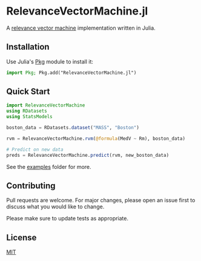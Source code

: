 # RelevanceVectorMachine.jl

A [relevance vector machine](http://proceedings.mlr.press/r4/tipping03a/tipping03a.pdf) implementation written in Julia.

## Installation

Use Julia's [Pkg](https://docs.julialang.org/en/v1/stdlib/Pkg/) module to install it:

```julia
import Pkg; Pkg.add("RelevanceVectorMachine.jl")
```

## Quick Start

```julia
import RelevanceVectorMachine
using RDatasets
using StatsModels

boston_data = RDatasets.dataset("MASS", "Boston")

rvm = RelevanceVectorMachine.rvm(@formula(MedV ~ Rm), boston_data)

# Predict on new data
preds = RelevanceVectorMachine.predict(rvm, new_boston_data)
```

See the [examples](https://github.com/svaniksharma/RelevanceVectorMachine.jl/tree/master/examples) folder for more.

## Contributing

Pull requests are welcome. For major changes, please open an issue first
to discuss what you would like to change.

Please make sure to update tests as appropriate.

## License

[MIT](https://choosealicense.com/licenses/mit/)